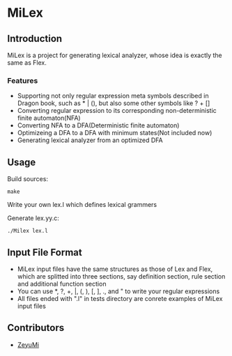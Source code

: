 # MiLex

## Introduction

MiLex is a project for generating lexical analyzer, whose idea is exactly the same as Flex. 

### Features

* Supporting not only regular expression meta symbols described in Dragon book, such as * | (), but also some other symbols like ? + []
* Converting regular expression to its corresponding non-deterministic finite automaton(NFA)
* Converting NFA to a DFA(Deterministic finite automaton)
* Optimizeing a DFA to a DFA with minimum states(Not included now)
* Generating lexical analyzer from an optimized DFA

## Usage
Build sources:

    make

Write your own lex.l which defines lexical grammers


Generate lex.yy.c:

	./Milex lex.l


## Input File Format

* MiLex input files have the same structures as those of Lex and Flex, which are splitted into three sections, say definition section, rule section and additional function section
* You can use *, ?, +, |, (, ), [, ], ., and " to write your regular expressions
* All files ended with ".l" in tests directory are conrete examples of MiLex input files

## Contributors

* [ZeyuMi](http://www.github.com/ZeyuMi)
